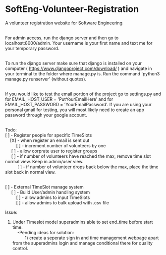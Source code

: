 # SoftEng-Volunteer-Registration
A volunteer registration website for Software Engineering

<br>For admin access, run the django server and then go to localhost:8000/admin. Your username is your first name and text me for your temporary password.

<br>To run the django server make sure that django is installed on your computer ( https://www.djangoproject.com/download/ ) and navigate in your terminal to the folder where manage.py is. Run the command 'python3 manage.py runserver' (without quotes).

<br>If you would like to test the email portion of the project go to settings.py and for EMAIL_HOST_USER = 'PutYourEmailHere' and for EMAIL_HOST_PASSWORD = 'YourEmailPassword'. If you are using your personal gmail for testing, you will most likely need to create an app password through your google account.

<br>Todo: <br /> 
[ ] - Register people for specific TimeSlots  <br /> 
   &nbsp;&nbsp;&nbsp;&nbsp;[X] - when register an email is sent out <br /> 
       &nbsp;&nbsp;&nbsp;&nbsp;&nbsp;&nbsp;&nbsp;&nbsp;&nbsp;[ ] - increment number of volunteers by one  <br /> 
    &nbsp;&nbsp;&nbsp;&nbsp;&nbsp;[ ] - allow corprate user to register groups  <br /> 
    &nbsp;&nbsp;&nbsp;&nbsp;&nbsp;[ ] - if number of volunteers have reached the max, remove time slot normal view. Keep in admin/user view.  <br /> 
       &nbsp;&nbsp;&nbsp;&nbsp;&nbsp;&nbsp;&nbsp;&nbsp;&nbsp; [ ] - if number of volunteer drops back below the max, place the time slot back in normal view.  <br />  <br /> 

[ ] - External TimeSlot manage system <br /> 
   &nbsp;&nbsp;&nbsp;&nbsp; [ ]  - Build User/admin handling system  <br /> 
        &nbsp;&nbsp;&nbsp;&nbsp;&nbsp;&nbsp;&nbsp;&nbsp;&nbsp;[ ] - allow admins to input TimeSlots  <br /> 
        &nbsp;&nbsp;&nbsp;&nbsp;&nbsp;&nbsp;&nbsp;&nbsp;&nbsp;[ ] - allow admins to bulk upload with .csv file  <br /> 

Issue:
1) Under Timeslot model superadmins able to set end_time before start time. <br /> 
   &nbsp;&nbsp;&nbsp; -Pending ideas for solution: <br /> 
        &nbsp;&nbsp;&nbsp;&nbsp;&nbsp;&nbsp;&nbsp;&nbsp;&nbsp;&nbsp;1) create a seperate sign in and time management webpage apart from the superadmins login and manage conditional there for quality control.
